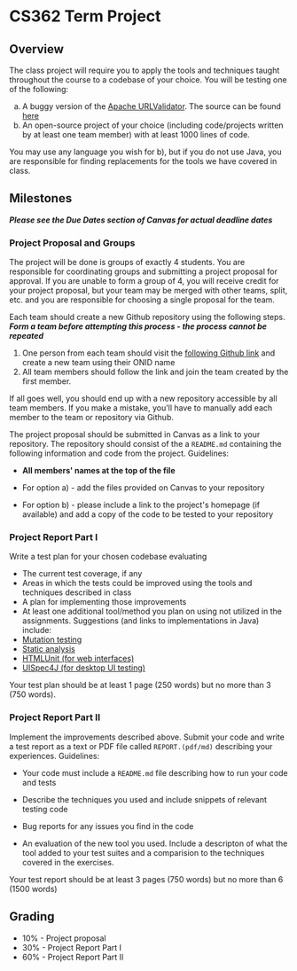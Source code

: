 # CS362 Term Project 

## Overview 

The class project will require you to apply the tools and techniques
taught throughout the course to a codebase of your choice.  You will
be testing one of the following:

<ol type="a">
  <li>A buggy version of the <a href="http://commons.apache.org/proper/commons-validator/apidocs/org/apache/commons/validator/UrlValidator.html">Apache URLValidator</a>. The source can be found <a href="http://web.engr.oregonstate.edu/~baldwdav/BuggyURLValidator.zip">here</a></li>
  <li>An open-source project of your choice (including code/projects
written by at least one team member) with at least 1000 lines of code.</li>
  
</ol>


You may use any language you wish for b), but if you do not use
Java, you are responsible for finding replacements for the tools we
have covered in class.

## Milestones

***Please see the Due Dates section of Canvas for actual deadline dates***

### Project Proposal and Groups

The project will be done is groups of exactly 4 students. You are
responsible for coordinating groups and submitting a project proposal
for approval. If you are unable to form a group of 4, you will receive
credit for your project proposal, but your team may be merged with
other teams, split, etc. and you are responsible for choosing a single
proposal for the team.

Each team should create a new Github repository using the following steps. ***Form a team before attempting this process - the process cannot be repeated***

1. One person from each team should visit the [following Github link](https://classroom.github.com/group-assignment-invitations/319b5fd01dc933c2179dda2a6608999f) and create a new team using their ONID name
2. All team members should follow the link and join the team created by the first member.

If all goes well, you should end up with a new repository accessible by all team members.  If you make a mistake, you'll have to manually add each member to the team or repository via Github.

The project proposal should be submitted in Canvas as a link to your repository. The repository should consist of the a `README.md` containing the following information and code from the project. Guidelines:

* **All members' names at the top of the file**

* For option a) - add the files provided on Canvas to your repository

* For option b) - please include a link to the project's homepage (if
  available) and add a copy of the code to be tested to your repository


### Project Report Part I

Write a test plan for your chosen codebase evaluating

* The current test coverage, if any
* Areas in which the tests could be improved using the tools and techniques described in class
* A plan for implementing those improvements
* At least one additional tool/method you plan on using not utilized in the assignments.  Suggestions (and links to implementations in Java) include:
 * [Mutation testing](http://pitest.org/)
 * [Static analysis](http://findbugs.sourceforge.net/)
 * [HTMLUnit (for web interfaces)](http://htmlunit.sourceforge.net/)
 * [UISpec4J (for desktop UI testing)](https://github.com/UISpec4J/UISpec4J)

Your test plan should be at least 1 page (250 words) but no more
than 3 (750 words).

### Project Report Part II

Implement the improvements described above. Submit your code and write
a test report as a text or PDF file called `REPORT.(pdf/md)` describing your experiences. Guidelines:

* Your code must include a `README.md` file describing how to run your
 code and tests

* Describe the techniques you used and include snippets of relevant testing code 

* Bug reports for any issues you find in the code

* An evaluation of the new tool you used. Include a descripton of what the tool added to your test suites and a comparision to the techniques covered in the exercises.



Your test report should be at least 3 pages (750 words) but no more
than 6 (1500 words)


## Grading

* 10% - Project proposal
* 30% - Project Report Part I
* 60% - Project Report Part II



